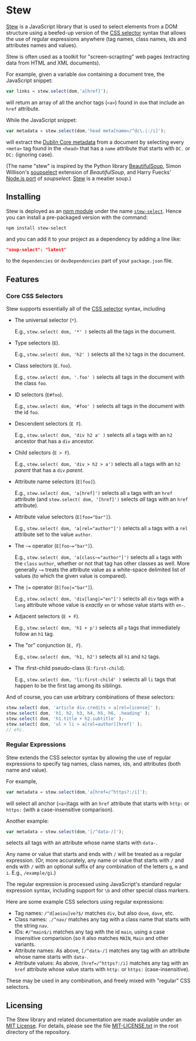 # Stew

[Stew](https://github.com/rodw/stew) is a JavaScript library that is used to select elements from a DOM structure using a beefed-up version of the [CSS selector](http://www.w3.org/TR/CSS2/selector.html) syntax that allows the use of regular expressions anywhere (tag names, class names, ids and  attributes names and values).

Stew is often used as a toolkit for "screen-scrapting" web pages (extracting data from HTML and XML documents).

For example, given a variable `dom` containing a document tree, the JavaScript snippet:

```javascript
var links = stew.select(dom,'a[href]');
```

will return an array of all the anchor tags (`<a>`) found in `dom` that include an `href` attribute.

While the JavaScript snippet:

```javascript
var metadata = stew.select(dom,'head meta[name=/^dc\.|:/i]');
```

will extract the [Dublin Core metadata](http://dublincore.org/documents/dcq-html/) from a document by selecting every `<meta>` tag found in the `<head>` that has a `name` attribute that starts with `DC.` or `DC:` (ignoring case).

(The name "stew" is inspired by the Python library [BeautifulSoup](http://www.crummy.com/software/BeautifulSoup/), Simon Willison's [soupselect](http://code.google.com/p/soupselect/) extension of *BeautifulSoup*, and Harry Fuecks' [Node.js port](https://github.com/harryf/node-soupselect) of *soupselect*. [Stew](https://github.com/rodw/stew) is a meatier soup.)

## Installing

Stew is deployed as an [npm module](https://npmjs.org/) under the name [`stew-select`](https://npmjs.org/package/stew-select). Hence you can install a pre-packaged version with the command:

```console
npm install stew-select
```

and you can add it to your project as a dependency by adding a line like:

```json
"soup-select": "latest"
```

to the `dependencies` or `devDependencies` part of your `package.json` file.

## Features

### Core CSS Selectors

Stew supports essentially all of the [CSS selector](http://www.w3.org/TR/CSS2/selector.html) syntax, including

  * The universal selector (`*`).

      E.g., `stew.select( dom, '*' )` selects all the tags in the document.

  * Type selectors (`E`).

      E.g., `stew.select( dom, 'h2' )` selects all the `h2` tags in the document.

  * Class selectors (`E.foo`).

      E.g., `stew.select( dom, '.foo' )` selects all tags in the document with the class `foo`.

  * ID selectors (`E#foo`).

      E.g., `stew.select( dom, '#foo' )` selects all tags in the document with the id `foo`.

  * Descendent selectors (`E F`).

      E.g., `stew.select( dom, 'div h2 a' )` selects all `a` tags with an `h2` ancestor that has a `div` ancestor.

  * Child selectors (`E > F`).

      E.g., `stew.select( dom, 'div > h2 > a')` selects all `a` tags with an `h2` *parent* that has a `div` *parent*.

  * Attribute name selectors (`E[foo]`).

      E.g., `stew.select( dom, 'a[href]')` selects all `a` tags with an `href` attribute (and `stew.select( dom, '[href]')` selects *all* tags with an `href` attribute).

  * Attribute value selectors (`E[foo="bar"]`).

      E.g., `stew.select( dom, 'a[rel="author"]')` selects all `a` tags with a `rel` attribute set to the value `author`.

  * The `~=` operator  (`E[foo~="bar"]`).

      E.g., `stew.select( dom, 'a[class~="author"]')` selects all `a` tags with the `class` `author`, whether or not that tag has other classes as well.  More generally `~=` treats the attribute
      value as a white-space delimited list of values (to which the given value is compared).

  * The `|=` operator (`E[foo|="bar"]`).

      E.g., `stew.select( dom, 'div[lang|="en"]')` selects all `div` tags with a `lang` attribute whose value is *exactly* `en` or whose value starts with `en-`.

  * Adjacent selectors (`E + F`).

      E.g., `stew.select( dom, 'h1 + p')` selects all `p` tags that immediately follow an `h1` tag.

  * The "or" conjunction (`E, F`).

      E.g., `stew.select( dom, 'h1, h2')` selects all `h1` and `h2` tags.

  * The :first-child pseudo-class (`E:first-child`).

      E.g., `stew.select( dom, 'li:first-child' )` selects all `li` tags that happen to be the first tag among its siblings.


And of course, you can use arbitrary combinations of these selectors:

```javascript
stew.select( dom, 'article div.credits > a[rel=license]' );
stew.select( dom, 'h1, h2, h3, h4, h5, h6, .heading' );
stew.select( dom, 'h1.title + h2.subtitle' );
stew.select( dom, 'ul > li > a[rel=author][href]' );
// etc.
```

### Regular Expressions

Stew extends the CSS selector syntax by allowing the use of regular expressions to specify tag names, class names, ids, and attributes (both name and value).

For example,

```javascript
var metadata = stew.select(dom,'a[href=/^https?:/i]');
```

will select all anchor (`<a>`)tags with an `href` attribute that starts with `http:` or `https:` (with a case-insensitive comparison).

Another example:

```javascript
var metadata = stew.select(dom,'[/^data-/]');
```

selects all tags with an attribute whose name starts with `data-`.

Any name or value that starts and ends with `/` will be treated as a regular expression. (Or, more accurately, any name or value that starts with `/` and ends with `/` with an optional suffix of any combination of the letters `g`, `m` and `i`.  E.g., `/example/gi`.)

The regular expression is processed using JavaScript's standard regular expression syntax, including support for `\b` and other special class markers.

Here are some example CSS selectors using regular expressions:

  * Tag names: `/^d[aeiou]ve?$/` matches `div`, but also `dove`, `dave`, etc.
  * Class names: `./^nav/` matches any tag with a class name that starts with the string `nav`.
  * IDs: `#/^main$/i` matches any tag with the id `main`, using a case insensitive comparision (so it also matches `MAIN`, `Main` and other variants.
  * Attribute names: As above, `[/^data-/]` matches any tag with an attribute whose name starts with `data-`.
  * Attribute values: As above, `[href=/^https?:/i]` matches any tag with an `href` attribute whose value starts with `http:` or `https:` (case-insensitive).

These may be used in any combination, and freely mixed with "regular" CSS selectors.

## Licensing

The Stew library and related documentation are made available under an [MIT License](http://opensource.org/licenses/MIT).  For details, please see the file [MIT-LICENSE.txt](MIT-LICENSE.txt) in the root directory of the repository.
